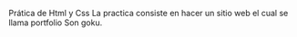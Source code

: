 Prática de Html y Css
La practica consiste en hacer un sitio web el cual se llama portfolio Son goku.
